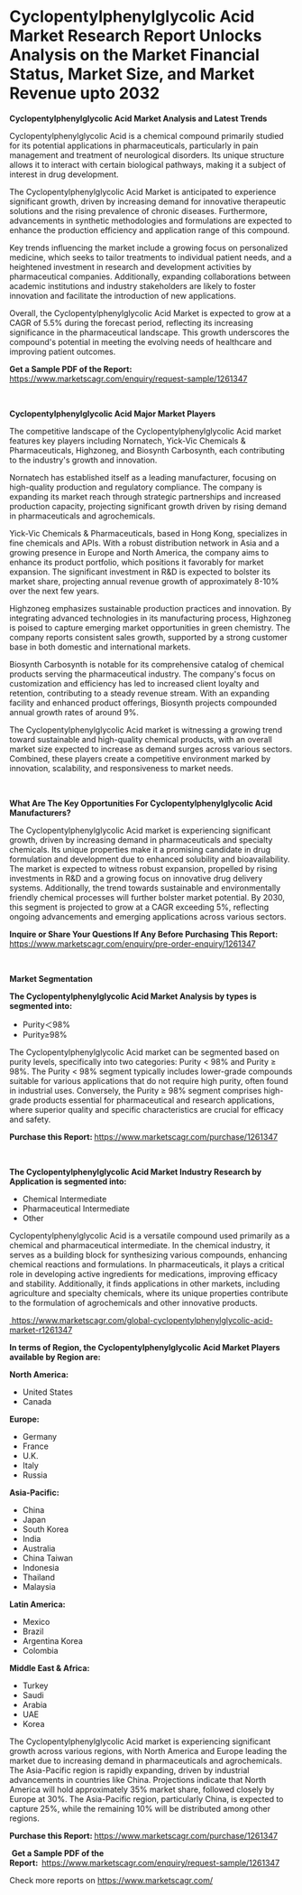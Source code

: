 <p><h1>Cyclopentylphenylglycolic Acid Market Research Report Unlocks Analysis on the Market Financial Status, Market Size, and Market Revenue upto 2032</h1></p><p><strong>Cyclopentylphenylglycolic Acid Market Analysis and Latest Trends</strong></p>
<p><p>Cyclopentylphenylglycolic Acid is a chemical compound primarily studied for its potential applications in pharmaceuticals, particularly in pain management and treatment of neurological disorders. Its unique structure allows it to interact with certain biological pathways, making it a subject of interest in drug development.</p><p>The Cyclopentylphenylglycolic Acid Market is anticipated to experience significant growth, driven by increasing demand for innovative therapeutic solutions and the rising prevalence of chronic diseases. Furthermore, advancements in synthetic methodologies and formulations are expected to enhance the production efficiency and application range of this compound. </p><p>Key trends influencing the market include a growing focus on personalized medicine, which seeks to tailor treatments to individual patient needs, and a heightened investment in research and development activities by pharmaceutical companies. Additionally, expanding collaborations between academic institutions and industry stakeholders are likely to foster innovation and facilitate the introduction of new applications.</p><p>Overall, the Cyclopentylphenylglycolic Acid Market is expected to grow at a CAGR of 5.5% during the forecast period, reflecting its increasing significance in the pharmaceutical landscape. This growth underscores the compound's potential in meeting the evolving needs of healthcare and improving patient outcomes.</p></p>
<p><strong>Get a Sample PDF of the Report:&nbsp;</strong> <a href="https://www.marketscagr.com/enquiry/request-sample/1261347?utm_campaign=1932&utm_medium=2&utm_source=Github&utm_content=ia&utm_term=03042025&utm_id=cyclopentylphenylglycolic-acid">https://www.marketscagr.com/enquiry/request-sample/1261347</a></p>
<p>&nbsp;</p>
<p><strong>Cyclopentylphenylglycolic Acid Major Market Players</strong></p>
<p><p>The competitive landscape of the Cyclopentylphenylglycolic Acid market features key players including Nornatech, Yick-Vic Chemicals & Pharmaceuticals, Highzoneg, and Biosynth Carbosynth, each contributing to the industry's growth and innovation.</p><p>Nornatech has established itself as a leading manufacturer, focusing on high-quality production and regulatory compliance. The company is expanding its market reach through strategic partnerships and increased production capacity, projecting significant growth driven by rising demand in pharmaceuticals and agrochemicals.</p><p>Yick-Vic Chemicals & Pharmaceuticals, based in Hong Kong, specializes in fine chemicals and APIs. With a robust distribution network in Asia and a growing presence in Europe and North America, the company aims to enhance its product portfolio, which positions it favorably for market expansion. The significant investment in R&D is expected to bolster its market share, projecting annual revenue growth of approximately 8-10% over the next few years.</p><p>Highzoneg emphasizes sustainable production practices and innovation. By integrating advanced technologies in its manufacturing process, Highzoneg is poised to capture emerging market opportunities in green chemistry. The company reports consistent sales growth, supported by a strong customer base in both domestic and international markets.</p><p>Biosynth Carbosynth is notable for its comprehensive catalog of chemical products serving the pharmaceutical industry. The company's focus on customization and efficiency has led to increased client loyalty and retention, contributing to a steady revenue stream. With an expanding facility and enhanced product offerings, Biosynth projects compounded annual growth rates of around 9%.</p><p>The Cyclopentylphenylglycolic Acid market is witnessing a growing trend toward sustainable and high-quality chemical products, with an overall market size expected to increase as demand surges across various sectors. Combined, these players create a competitive environment marked by innovation, scalability, and responsiveness to market needs.</p></p>
<p>&nbsp;</p>
<p><strong>What Are The Key Opportunities For Cyclopentylphenylglycolic Acid Manufacturers?</strong></p>
<p><p>The Cyclopentylphenylglycolic Acid market is experiencing significant growth, driven by increasing demand in pharmaceuticals and specialty chemicals. Its unique properties make it a promising candidate in drug formulation and development due to enhanced solubility and bioavailability. The market is expected to witness robust expansion, propelled by rising investments in R&D and a growing focus on innovative drug delivery systems. Additionally, the trend towards sustainable and environmentally friendly chemical processes will further bolster market potential. By 2030, this segment is projected to grow at a CAGR exceeding 5%, reflecting ongoing advancements and emerging applications across various sectors.</p></p>
<p><strong>Inquire or Share Your Questions If Any Before Purchasing This Report:</strong> <a href="https://www.marketscagr.com/enquiry/pre-order-enquiry/1261347?utm_campaign=1932&utm_medium=2&utm_source=Github&utm_content=ia&utm_term=03042025&utm_id=cyclopentylphenylglycolic-acid">https://www.marketscagr.com/enquiry/pre-order-enquiry/1261347</a></p>
<p>&nbsp;</p>
<p><strong>Market Segmentation</strong></p>
<p><strong>The Cyclopentylphenylglycolic Acid Market Analysis by types is segmented into:</strong></p>
<p><ul><li>Purity＜98%</li><li>Purity≥98%</li></ul></p>
<p><p>The Cyclopentylphenylglycolic Acid market can be segmented based on purity levels, specifically into two categories: Purity < 98% and Purity ≥ 98%. The Purity < 98% segment typically includes lower-grade compounds suitable for various applications that do not require high purity, often found in industrial uses. Conversely, the Purity ≥ 98% segment comprises high-grade products essential for pharmaceutical and research applications, where superior quality and specific characteristics are crucial for efficacy and safety.</p></p>
<p><strong>Purchase this Report:&nbsp;</strong><a href="https://www.marketscagr.com/purchase/1261347?utm_campaign=1932&utm_medium=2&utm_source=Github&utm_content=ia&utm_term=03042025&utm_id=cyclopentylphenylglycolic-acid">https://www.marketscagr.com/purchase/1261347</a></p>
<p>&nbsp;</p>
<p><strong>The Cyclopentylphenylglycolic Acid Market Industry Research by Application is segmented into:</strong></p>
<p><ul><li>Chemical Intermediate</li><li>Pharmaceutical Intermediate</li><li>Other</li></ul></p>
<p><p>Cyclopentylphenylglycolic Acid is a versatile compound used primarily as a chemical and pharmaceutical intermediate. In the chemical industry, it serves as a building block for synthesizing various compounds, enhancing chemical reactions and formulations. In pharmaceuticals, it plays a critical role in developing active ingredients for medications, improving efficacy and stability. Additionally, it finds applications in other markets, including agriculture and specialty chemicals, where its unique properties contribute to the formulation of agrochemicals and other innovative products.</p></p>
<p><a href="https://www.marketscagr.com/global-cyclopentylphenylglycolic-acid-market-r1261347?utm_campaign=1932&utm_medium=2&utm_source=Github&utm_content=ia&utm_term=03042025&utm_id=cyclopentylphenylglycolic-acid">&nbsp;https://www.marketscagr.com/global-cyclopentylphenylglycolic-acid-market-r1261347</a></p>
<p><strong>In terms of Region, the Cyclopentylphenylglycolic Acid Market Players available by Region are:</strong></p>
<p>
    <p> <strong> North America: </strong>
        <ul>
            <li>United States</li>
            <li>Canada</li>
        </ul>
        </p> 
    <p> <strong> Europe: </strong>
        <ul>
            <li>Germany</li>
            <li>France</li>
            <li>U.K.</li>
            <li>Italy</li>
            <li>Russia</li>
        </ul>
        </p> 
    <p> <strong> Asia-Pacific: </strong>
        <ul>
            <li>China</li>
            <li>Japan</li>
            <li>South Korea</li>
            <li>India</li>
            <li>Australia</li>
            <li>China Taiwan</li>
            <li>Indonesia</li>
            <li>Thailand</li>
            <li>Malaysia</li>
        </ul>
        </p> 
    <p> <strong> Latin America: </strong>
        <ul>
            <li>Mexico</li>
            <li>Brazil</li>
            <li>Argentina Korea</li>
            <li>Colombia</li>
        </ul>
        </p> 
    <p> <strong> Middle East & Africa: </strong>
        <ul>
            <li>Turkey</li>
            <li>Saudi</li>
            <li>Arabia</li>
            <li>UAE</li>
            <li>Korea</li>
        </ul>
    </p>
    </p>
<p><p>The Cyclopentylphenylglycolic Acid market is experiencing significant growth across various regions, with North America and Europe leading the market due to increasing demand in pharmaceuticals and agrochemicals. The Asia-Pacific region is rapidly expanding, driven by industrial advancements in countries like China. Projections indicate that North America will hold approximately 35% market share, followed closely by Europe at 30%. The Asia-Pacific region, particularly China, is expected to capture 25%, while the remaining 10% will be distributed among other regions.</p></p>
<p><strong>Purchase this Report: </strong><a href="https://www.marketscagr.com/purchase/1261347?utm_campaign=1932&utm_medium=2&utm_source=Github&utm_content=ia&utm_term=03042025&utm_id=cyclopentylphenylglycolic-acid">https://www.marketscagr.com/purchase/1261347</a></p>
<p>&nbsp;<strong>Get a Sample PDF of the Report:&nbsp;&nbsp;</strong><a href="https://www.marketscagr.com/enquiry/request-sample/1261347?utm_campaign=1932&utm_medium=2&utm_source=Github&utm_content=ia&utm_term=03042025&utm_id=cyclopentylphenylglycolic-acid">https://www.marketscagr.com/enquiry/request-sample/1261347</a></p>
<p><strong></strong></p>
<p>Check more reports on <a href="https://www.marketscagr.com/?utm_campaign=1932&utm_medium=2&utm_source=Github&utm_content=ia&utm_term=03042025&utm_id=cyclopentylphenylglycolic-acid">https://www.marketscagr.com/</a></p>